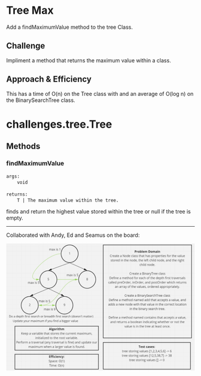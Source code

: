 # Tree Max
Add a findMaximumValue method to the tree Class.

## Challenge
Impliment a method that returns the maximum value within a class.

## Approach & Efficiency
This has a time of O(n) on the Tree class with and an average of O(log n) on the BinarySearchTree class.

# challenges.tree.Tree<T>

## Methods

### findMaximumValue 
    args:
        void

    returns:
        T | The maximum value within the tree.

finds and return the highest value stored within the tree or null if the tree is empty.

---

Collaborated with Andy, Ed and Seamus on the board:

![Whiteboard](/assets/tree-max.PNG)